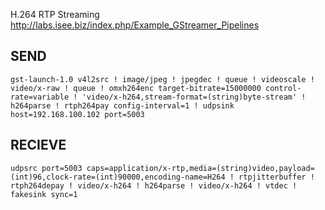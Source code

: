 
H.264 RTP Streaming
http://labs.isee.biz/index.php/Example_GStreamer_Pipelines

## SEND

```
gst-launch-1.0 v4l2src ! image/jpeg ! jpegdec ! queue ! videoscale ! video/x-raw ! queue ! omxh264enc target-bitrate=15000000 control-rate=variable ! 'video/x-h264,stream-format=(string)byte-stream' ! h264parse ! rtph264pay config-interval=1 ! udpsink host=192.168.100.102 port=5003
```

## RECIEVE

```
udpsrc port=5003 caps=application/x-rtp,media=(string)video,payload=(int)96,clock-rate=(int)90000,encoding-name=H264 ! rtpjitterbuffer ! rtph264depay ! video/x-h264 ! h264parse ! video/x-h264 ! vtdec ! fakesink sync=1
```
